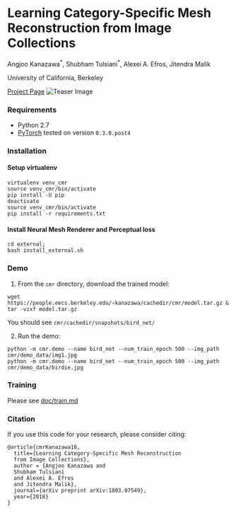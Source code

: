 # Learning Category-Specific Mesh Reconstruction from Image Collections

Angjoo Kanazawa<sup>\*</sup>, Shubham Tulsiani<sup>\*</sup>, Alexei A. Efros, Jitendra Malik

University of California, Berkeley

[Project Page](https://akanazawa.github.io/cmr/)
![Teaser Image](https://akanazawa.github.io/cmr/resources/images/teaser.png)

### Requirements
- Python 2.7
- [PyTorch](https://pytorch.org/) tested on version `0.3.0.post4`

### Installation

#### Setup virtualenv
```
virtualenv venv_cmr
source venv_cmr/bin/activate
pip install -U pip
deactivate
source venv_cmr/bin/activate
pip install -r requirements.txt
```

#### Install Neural Mesh Renderer and Perceptual loss
```
cd external;
bash install_external.sh
```

### Demo
1. From the `cmr` directory, download the trained model:
```
wget https://people.eecs.berkeley.edu/~kanazawa/cachedir/cmr/model.tar.gz & tar -vzxf model.tar.gz
```
You should see `cmr/cachedir/snapshots/bird_net/`

2. Run the demo:
```
python -m cmr.demo --name bird_net --num_train_epoch 500 --img_path cmr/demo_data/img1.jpg
python -m cmr.demo --name bird_net --num_train_epoch 500 --img_path cmr/demo_data/birdie.jpg
```

### Training
Please see [doc/train.md](https://github.com/akanazawa/cmr/blob/master/doc/train.md)

### Citation
If you use this code for your research, please consider citing:
```
@article{cmrKanazawa18,
  title={Learning Category-Specific Mesh Reconstruction
  from Image Collections},
  author = {Angjoo Kanazawa and
  Shubham Tulsiani
  and Alexei A. Efros
  and Jitendra Malik},
  journal={arXiv preprint arXiv:1803.07549},
  year={2018}
}

```
